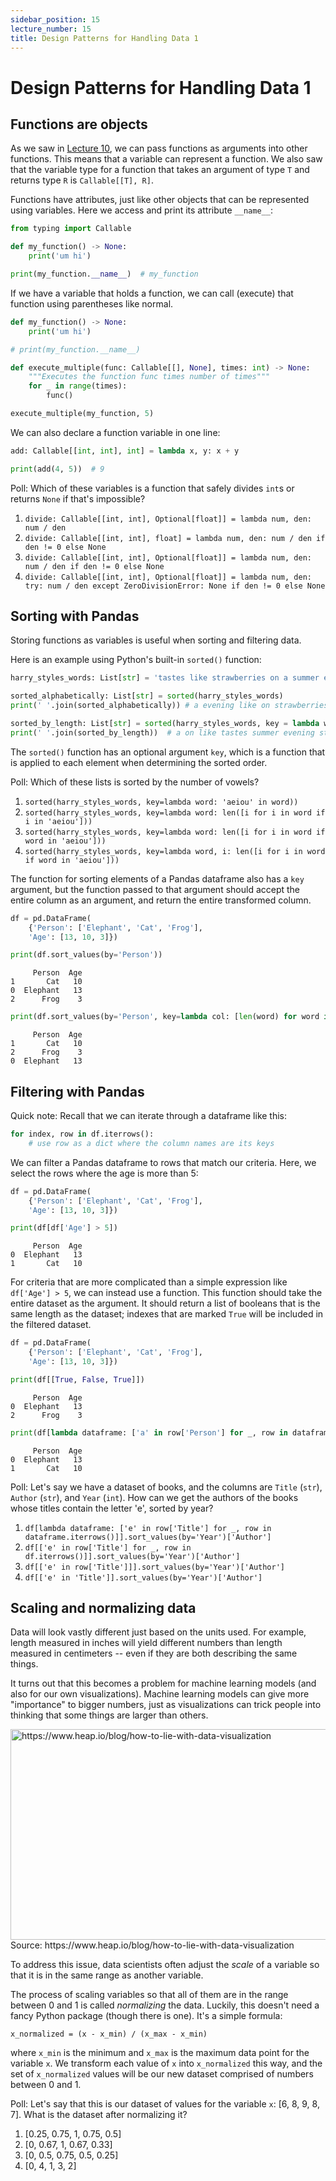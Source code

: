 ```yaml
---
sidebar_position: 15
lecture_number: 15
title: Design Patterns for Handling Data 1
---
```


# Design Patterns for Handling Data 1

## Functions are objects

As we saw in [Lecture 10](https://neu-pdi.github.io/cs2100-public-resources/lecture-notes/l10-generics#generic-functions), we can pass functions as arguments into other functions. This means that a variable can represent a function.
We also saw that the variable type for a function that takes an argument of type `T` and returns type `R` is `Callable[[T], R]`.

Functions have attributes, just like other objects that can be represented using variables. Here we access and print its attribute `__name__`:
```python
from typing import Callable

def my_function() -> None:
    print('um hi')

print(my_function.__name__)  # my_function
```

If we have a variable that holds a function, we can call (execute) that function using parentheses like normal.
```python
def my_function() -> None:
    print('um hi')

# print(my_function.__name__)

def execute_multiple(func: Callable[[], None], times: int) -> None:
    """Executes the function func times number of times"""
    for _ in range(times):
        func()

execute_multiple(my_function, 5)
```

We can also declare a function variable in one line:
```python
add: Callable[[int, int], int] = lambda x, y: x + y

print(add(4, 5))  # 9
```

Poll: Which of these variables is a function that safely divides `int`s or returns `None` if that's impossible?
1. `divide: Callable[[int, int], Optional[float]] = lambda num, den: num / den`
2. `divide: Callable[[int, int], float] = lambda num, den: num / den if den != 0 else None`
3. `divide: Callable[[int, int], Optional[float]] = lambda num, den: num / den if den != 0 else None`
4. `divide: Callable[[int, int], Optional[float]] = lambda num, den: try: num / den except ZeroDivisionError: None if den != 0 else None`

## Sorting with Pandas

Storing functions as variables is useful when sorting and filtering data.

Here is an example using Python's built-in `sorted()` function:
```python
harry_styles_words: List[str] = 'tastes like strawberries on a summer evening'.split()

sorted_alphabetically: List[str] = sorted(harry_styles_words)
print(' '.join(sorted_alphabetically)) # a evening like on strawberries summer tastes

sorted_by_length: List[str] = sorted(harry_styles_words, key = lambda word: len(word))
print(' '.join(sorted_by_length))  # a on like tastes summer evening strawberries
```
The `sorted()` function has an optional argument `key`, which is a function that is applied to each element when determining the sorted order.

Poll: Which of these lists is sorted by the number of vowels?
1. `sorted(harry_styles_words, key=lambda word: 'aeiou' in word))`
2. `sorted(harry_styles_words, key=lambda word: len([i for i in word if i in 'aeiou']))`
3. `sorted(harry_styles_words, key=lambda word: len([i for i in word if word in 'aeiou']))`
4. `sorted(harry_styles_words, key=lambda word, i: len([i for i in word if word in 'aeiou']))`


<!--
It is useful to know that Numpy has a function called `argsort()` which takes a list of elements and returns a list of its indices, moved to the locations they would be in if the list was sorted.
```python
harry_styles_words: List[str] = 'tastes like strawberries on a summer evening'.split()

sorted_alphabetically: List[str] = sorted(harry_styles_words)

print(sorted_alphabetically)  # ['a', 'evening', 'like', 'on', 'strawberries', 'summer', 'tastes']

indices_of_sorted_words = np.argsort(harry_styles_words)

print(indices_of_sorted_words)  # [4 6 1 3 2 5 0]
```
This is saying that, if the list of words was sorted alphabetically, the word at index 4 would be first, then the word at index 6, then the word at index 1, etc. until the last word, which would ironically be the word at index 0.
-->

The function for sorting elements of a Pandas dataframe also has a `key` argument, but the function passed to that argument should accept the entire column as an argument, and return the entire transformed column.

```python
df = pd.DataFrame(
    {'Person': ['Elephant', 'Cat', 'Frog'],
    'Age': [13, 10, 3]})

print(df.sort_values(by='Person'))
```
```
     Person  Age
1       Cat   10
0  Elephant   13
2      Frog    3
```
```python
print(df.sort_values(by='Person', key=lambda col: [len(word) for word in col]))
```
```
     Person  Age
1       Cat   10
2      Frog    3
0  Elephant   13
```

## Filtering with Pandas

Quick note: Recall that we can iterate through a dataframe like this:
```python
for index, row in df.iterrows():
    # use row as a dict where the column names are its keys
```

We can filter a Pandas dataframe to rows that match our criteria.
Here, we select the rows where the age is more than 5:
```python
df = pd.DataFrame(
    {'Person': ['Elephant', 'Cat', 'Frog'],
    'Age': [13, 10, 3]})

print(df[df['Age'] > 5])
```
```
     Person  Age
0  Elephant   13
1       Cat   10
```

For criteria that are more complicated than a simple expression like `df['Age'] > 5`, we can instead use a function.
This function should take the entire dataset as the argument. It should return a list of booleans that is the same length as the dataset; indexes that are marked `True` will be included in the filtered dataset.
```python
df = pd.DataFrame(
    {'Person': ['Elephant', 'Cat', 'Frog'],
    'Age': [13, 10, 3]})

print(df[[True, False, True]])
```
```
     Person  Age
0  Elephant   13
2      Frog    3
```
```python
print(df[lambda dataframe: ['a' in row['Person'] for _, row in dataframe.iterrows()]])
```
```
     Person  Age
0  Elephant   13
1       Cat   10
```

Poll: Let's say we have a dataset of books, and the columns are `Title` (`str`), `Author` (`str`), and `Year` (`int`). How can we get the authors of the books whose titles contain the letter 'e', sorted by year?
1. `df[lambda dataframe: ['e' in row['Title'] for _, row in dataframe.iterrows()]].sort_values(by='Year')['Author']`
2. `df[['e' in row['Title'] for _, row in df.iterrows()]].sort_values(by='Year')['Author']`
3. `df[['e' in row['Title']]].sort_values(by='Year')['Author']`
4. `df[['e' in 'Title']].sort_values(by='Year')['Author']`

## Scaling and normalizing data

Data will look vastly different just based on the units used. For example, length measured in inches will yield different numbers than length measured in centimeters -- even if they are both describing the same things.

It turns out that this becomes a problem for machine learning models (and also for our own visualizations). Machine learning models can give more "importance" to bigger numbers, just as visualizations can trick people into thinking that some things are larger than others.

<img width="560" height="337" alt="https://www.heap.io/blog/how-to-lie-with-data-visualization" src="https://github.com/user-attachments/assets/df77acb6-74e9-4d15-9f46-6daf2fede4a5" />
Source: https://www.heap.io/blog/how-to-lie-with-data-visualization

To address this issue, data scientists often adjust the _scale_ of a variable so that it is in the same range as another variable.

The process of scaling variables so that all of them are in the range between 0 and 1 is called _normalizing_ the data.
Luckily, this doesn't need a fancy Python package (though there is one). It's a simple formula:
```
x_normalized = (x - x_min) / (x_max - x_min)
```
where `x_min` is the minimum and `x_max` is the maximum data point for the variable `x`. We transform each value of `x` into `x_normalized` this way, and the set of `x_normalized` values will be our new dataset comprised of numbers between 0 and 1.

Poll: Let's say that this is our dataset of values for the variable `x`: [6, 8, 9, 8, 7]. What is the dataset after normalizing it?
1. [0.25, 0.75, 1, 0.75, 0.5]
2. [0, 0.67, 1, 0.67, 0.33]
3. [0, 0.5, 0.75, 0.5, 0.25]
4. [0, 4, 1, 3, 2]

